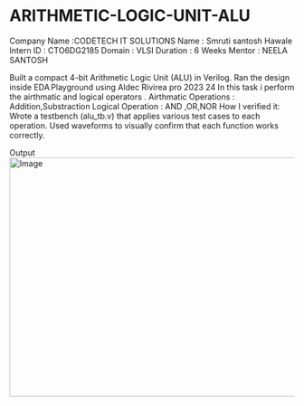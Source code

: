 # ARITHMETIC-LOGIC-UNIT-ALU
Company Name :CODETECH IT SOLUTIONS
Name : Smruti santosh Hawale
Intern ID : CTO6DG2185
Domain : VLSI
Duration : 6 Weeks
Mentor : NEELA SANTOSH

Built a compact 4-bit Arithmetic Logic Unit (ALU) in Verilog.
Ran the design inside EDA Playground using Aldec Rivirea pro 2023 24
 In this task i perform the airthmatic and logical operators .
Airthmatic Operations : Addition,Substraction
Logical Operation : AND ,OR,NOR
 How I verified it:
Wrote a testbench (alu_tb.v) that applies various test cases to each operation.
Used waveforms to visually confirm that each function works correctly.

 Output
 <img width="1906" height="423" alt="Image" src="https://github.com/user-attachments/assets/b3174ecd-fcc6-4a45-a543-8be7f6acc0a6" />
